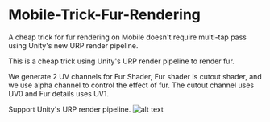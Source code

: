 # Mobile-Trick-Fur-Rendering
A cheap trick for fur rendering on Mobile doesn't require multi-tap pass using Unity's new URP render pipeline.

This is a cheap trick using Unity's URP render pipeline to render fur.

We generate 2 UV channels for Fur Shader, Fur shader is cutout shader, and we use alpha channel to control the effect of fur.
The cutout channel uses UV0 and Fur details uses UV1.

Support Unity's URP render pipeline.
![alt text](https://github.com/tigershan1130/Mobile-Trick-Fur-Rendering/blob/main/ScreenShot.jpg)
